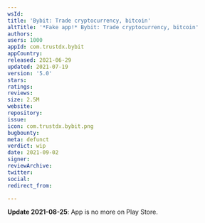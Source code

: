 ```yaml
---
wsId: 
title: 'Bybit: Trade cryptocurrency, bitcoin'
altTitle: '*Fake app!* Bybit: Trade cryptocurrency, bitcoin'
authors: 
users: 1000
appId: com.trustdx.bybit
appCountry: 
released: 2021-06-29
updated: 2021-07-19
version: '5.0'
stars: 
ratings: 
reviews: 
size: 2.5M
website: 
repository: 
issue: 
icon: com.trustdx.bybit.png
bugbounty: 
meta: defunct
verdict: wip
date: 2021-09-02
signer: 
reviewArchive: 
twitter: 
social: 
redirect_from: 

---
```


**Update 2021-08-25**: App is no more on Play Store.

